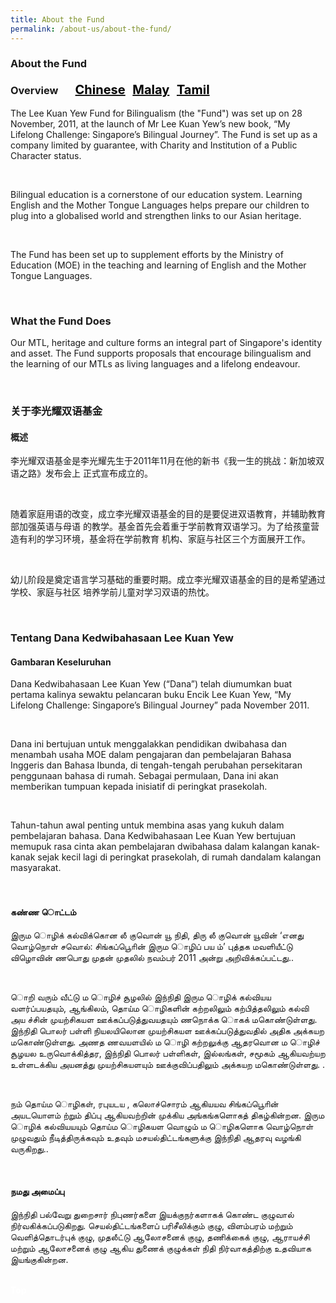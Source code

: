 ```yaml
---
title: About the Fund
permalink: /about-us/about-the-fund/
---
```

 <div><h3>About the Fund<br/>
 <br/>
 Overview  &nbsp; &nbsp; &nbsp;          
 <a href="#关于李光耀双语基金" style="font-size:20px"><span style="color:black">Chinese</span></a>&nbsp;&nbsp;
  <a href="#Tentang Dana Kedwibahasaan Lee Kuan Yew" style="font-size:20px"><span style="color:black">Malay</span></a>&nbsp;&nbsp;
  <a href="#இருமொழிக் கல்விக்கான லீ குவான் யூ நிதி பற்றிய விவரங்கள்" style="font-size:20px"><span style="color:black">Tamil</span></a></h3><div></div>
<div><p>The Lee Kuan Yew Fund for Bilingualism (the &quot;Fund&quot;) was set up on 28 November, 2011, at the
launch of Mr Lee Kuan Yew’s new book, “My Lifelong Challenge: Singapore’s Bilingual Journey”.
The Fund is set up as a company limited by guarantee, with Charity and Institution of a Public
 Character status.</p></div><br/>
<div><p>Bilingual education is a cornerstone of our education system. Learning English and the Mother
Tongue Languages helps prepare our children to plug into a globalised world and strengthen links to
our Asian heritage.</p></div><br/>
<div><p>The Fund has been set up to supplement efforts by the Ministry of Education (MOE) in the teaching
and learning of English and the Mother Tongue Languages.</p></div><br/>
<div><h3>What the Fund Does</h3>
<div><p>Our MTL, heritage and culture forms an integral part of Singapore&#39;s identity and asset. The Fund
supports proposals that encourage bilingualism and the learning of our MTLs as  living languages
and a lifelong endeavour.</p></div></div><br/>
 <div><h3 id="关于李光耀双语基金">关于李光耀双语基金</h3></div>
<div><h4>概述</h4>
<div><p>李光耀双语基金是李光耀先生于2011年11月在他的新书《我一生的挑战：新加坡双语之路》发布会上
 正式宣布成立的。</p></div><br/>
<div><p>随着家庭用语的改变，成立李光耀双语基金的目的是要促进双语教育，并辅助教育部加强英语与母语
的教学。基金首先会着重于学前教育双语学习。为了给孩童营造有利的学习环境，基金将在学前教育
 机构、家庭与社区三个方面展开工作。</p></div><br/>
<div><p>幼儿阶段是奠定语言学习基础的重要时期。成立李光耀双语基金的目的是希望通过学校、家庭与社区
 培养学前儿童对学习双语的热忱。</p></div><br/>
<div><h3 id="Tentang Dana Kedwibahasaan Lee Kuan Yew">Tentang Dana Kedwibahasaan Lee Kuan Yew</h3></div>
 <div><h4>Gambaran Keseluruhan</h4></div>
<div><p>Dana Kedwibahasaan Lee Kuan Yew (“Dana”) telah diumumkan buat pertama kalinya sewaktu
pelancaran buku Encik Lee Kuan Yew, “My Lifelong Challenge: Singapore’s Bilingual Journey” pada
 November 2011.</p></div><br/>
<div><p>Dana ini bertujuan untuk menggalakkan pendidikan dwibahasa dan menambah usaha MOE dalam
pengajaran dan pembelajaran Bahasa Inggeris dan Bahasa Ibunda, di tengah-tengah perubahan
persekitaran penggunaan bahasa di rumah. Sebagai permulaan, Dana ini akan memberikan
tumpuan kepada inisiatif di peringkat prasekolah. </p></div><br/>
<div><p>Tahun-tahun awal penting untuk membina asas yang kukuh dalam pembelajaran bahasa. Dana
Kedwibahasaan Lee Kuan Yew bertujuan memupuk rasa cinta akan pembelajaran dwibahasa dalam
kalangan kanak-kanak sejak kecil lagi di peringkat prasekolah, di rumah dandalam kalangan 
 masyarakat.</p></div><br/>
<div><h3 id="இருமொழிக் கல்விக்கான லீ குவான் யூ நிதி பற்றிய விவரங்கள்"></h3></div>
 <div><h4>கண்ண ொட்டம்</h4></div>
<div><p>இரும ொழிக் கல்விக்கொன லீ குவொன் யூ நிதி, திரு லீ குவொன் யூவின் ‘எனது வொழ்நொள் சவொல்:
சிங்கப்பூொின் இரும ொழிப் பய ம்’ புத்தக மவளியீட்டு விழொவின் ணபொது முதன் முதலில்
நவம்பர் 2011 அன்று அறிவிக்கப்பட்டது..</p></div><br/>
<div><p> ொறி வரும் வீட்டு ம ொழிச் சூழலில் இந்நிதி இரும ொழிக் கல்வியய வளர்ப்பயதயும்,
ஆங்கிலம், தொய்ம ொழிகளின் கற்றலிலும் கற்பித்தலிலும் கல்வி அய ச்சின் முயற்சிகயள
ஊக்கப்படுத்துவயதயும் ணநொக்க ொகக் மகொண்டுள்ளது. இந்நிதி பொலர் பள்ளி நியலயிலொன
முயற்சிகயள ஊக்கப்படுத்துவதில் அதிக அக்கயற மகொண்டுள்ளது. அணத ணவயளயில்
ம ொழி கற்றலுக்கு ஆதரவொன ம ொழிச் சூழயல உருவொக்கித்தர, இந்நிதி பொலர் பள்ளிகள்,
இல்லங்கள், சமூகம் ஆகியவற்யற உள்ளடக்கிய அயனத்து முயற்சிகயளயும்
ஊக்குவிப்பதிலும் அக்கயற மகொண்டுள்ளது. .</p></div><br/>
<div><p>நம் தொய்ம ொழிகள், ரபுயடய , கலொச்சொரம் ஆகியயவ சிங்கப்பூொின் அயடயொளம்
 ற்றும் திப்பு ஆகியவற்றின் முக்கிய அங்கங்களொகத் திகழ்கின்றன. இரும ொழிக்
கல்வியயயும் தொய்ம ொழிகயள வொழும் ம ொழிகளொக வொழ்நொள் முழுவதும் நீடித்திருக்கவும்
உதவும் மசயல்திட்டங்களுக்கு இந்நிதி ஆதரவு வழங்கி வருகிறது..</p></div><br/>
<div><h4>நமது அமைப்பு</h4>
<div><p>இந்நிதி பல்வேறு துறைசார் நிபுணர்களை இயக்குநர்களாகக் கொண்ட குழுவால்
நிர்வகிக்கப்படுகிறது. செயல்திட்டங்களைப் பரிசீலிக்கும் குழு, விளம்பரம் மற்றும் வெளித்தொடர்புக்
குழு, முதலீட்டு ஆலோசனைக் குழு, தணிக்கைக் குழு, ஆராயச்சி மற்றும் ஆலோசனைக் குழு ஆகிய
துணைக் குழுக்கள் நிதி நிர்வாகத்திற்கு உதவியாக இயங்குகின்றன.</p></div>
 </div><br/>
 <div class="btntop"><a href="#top" style="text-decoration:none;"><span style="color:white"><b>Top</b></span></a></div>
